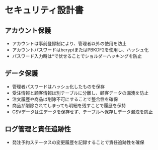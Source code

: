 # セキュリティ設計書

## アカウント保護
- アカウントは事前登録制により、管理者以外の使用を防止
- アカウントパスワードはbcryptまたはPBKDF2を使用し、ハッシュ化
- パスワード入力時は*で伏せることでショルダーハッキングを防止

## データ保護
- 管理者パスワードはハッシュ化したものを保存
- 受注情報と顧客情報は別テーブルに分離し、顧客データの漏洩を防止
- 注文履歴や商品は削除不可にすることで整合性を確保
- 商品が削除されてしまっても明細を残すことで履歴を保持
- CSVデータは生データを保存せず、テーブルへ保存しデータ漏洩を防止

## ログ管理と責任追跡性
- 発注予約ステータスの変更履歴を記録することで責任追跡性を確保